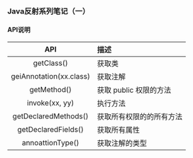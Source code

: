 ### Java反射系列笔记（一）

#### API说明

|API|描述|
|:--:|:--|
|getClass()|获取类|
|geiAnnotation(xx.class)|获取注解|
|getMethod()|获取 public 权限的方法|
|invoke(xx, yy)|执行方法|
|getDeclaredMethods()|获取所有权限的的所有方法|
|getDeclaredFields()|获取所有属性|
|annoattionType()|获取注解的类型|

